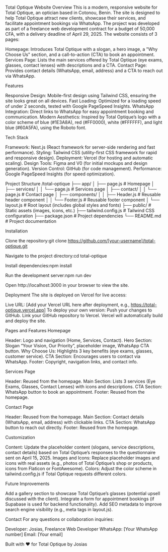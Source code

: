 Total Optique Website
Overview
This is a modern, responsive website for Total Optique, an optician based in Cotonou, Benin. The site is designed to help Total Optique attract new clients, showcase their services, and facilitate appointment bookings via WhatsApp. The project was developed as part of a freelance web development contract for a budget of 50,000 CFA, with a delivery deadline of April 29, 2025.
The website consists of 3 pages:

Homepage: Introduces Total Optique with a slogan, a hero image, a "Why Choose Us" section, and a call-to-action (CTA) to book an appointment.
Services Page: Lists the main services offered by Total Optique (eye exams, glasses, contact lenses) with descriptions and a CTA.
Contact Page: Provides contact details (WhatsApp, email, address) and a CTA to reach out via WhatsApp.

Features

Responsive Design: Mobile-first design using Tailwind CSS, ensuring the site looks great on all devices.
Fast Loading: Optimized for a loading speed of under 2 seconds, tested with Google PageSpeed Insights.
WhatsApp Integration: Direct links to WhatsApp for easy appointment booking and communication.
Modern Aesthetics: Inspired by Total Optique’s logo with a color scheme of blue (#1E3A8A), red (#FF0000), white (#FFFFFF), and light blue (#60A5FA), using the Roboto font.

Tech Stack

Framework: Next.js (React framework for server-side rendering and fast performance).
Styling: Tailwind CSS (utility-first CSS framework for rapid and responsive design).
Deployment: Vercel (for hosting and automatic scaling).
Design Tools: Figma and V0 (for initial mockups and design generation).
Version Control: GitHub (for code management).
Performance: Google PageSpeed Insights (for speed optimization).

Project Structure
/total-optique
├── app/
│   ├── page.js              # Homepage
│   ├── services/
│   │   └── page.js          # Services page
│   ├── contact/
│   │   └── page.js          # Contact page
│   ├── components/
│   │   ├── Header.js        # Reusable header component
│   │   └── Footer.js        # Reusable footer component
│   └── layout.js            # Root layout (includes global styles and fonts)
├── public/                  # Static assets (images, icons, etc.)
├── tailwind.config.js       # Tailwind CSS configuration
├── package.json             # Project dependencies
└── README.md                # Project documentation

Installation

Clone the repository:git clone https://github.com/[your-username]/total-optique.git


Navigate to the project directory:cd total-optique


Install dependencies:npm install


Run the development server:npm run dev


Open http://localhost:3000 in your browser to view the site.

Deployment
The site is deployed on Vercel for live access:

Live URL: [Add your Vercel URL here after deployment, e.g., https://total-optique.vercel.app]
To deploy your own version:
Push your changes to GitHub.
Link your GitHub repository to Vercel.
Vercel will automatically build and deploy the site.



Pages and Features
Homepage

Header: Logo and navigation (Home, Services, Contact).
Hero Section: Slogan “Your Vision, Our Priority”, placeholder image, WhatsApp CTA button.
Why Choose Us: Highlights 3 key benefits (eye exams, glasses, customer service).
CTA Section: Encourages users to contact via WhatsApp.
Footer: Copyright, navigation links, and contact info.

Services Page

Header: Reused from the homepage.
Main Section: Lists 3 services (Eye Exams, Glasses, Contact Lenses) with icons and descriptions.
CTA Section: WhatsApp button to book an appointment.
Footer: Reused from the homepage.

Contact Page

Header: Reused from the homepage.
Main Section: Contact details (WhatsApp, email, address) with clickable links.
CTA Section: WhatsApp button to reach out directly.
Footer: Reused from the homepage.

Customization

Content: Update the placeholder content (slogans, service descriptions, contact details) based on Total Optique’s responses to the questionnaire sent on April 15, 2025.
Images and Icons: Replace placeholder images and icons with real assets (e.g., photos of Total Optique’s shop or products, icons from Flaticon or FontAwesome).
Colors: Adjust the color scheme in tailwind.config.js if Total Optique requests different colors.

Future Improvements

Add a gallery section to showcase Total Optique’s glasses (potential upsell discussed with the client).
Integrate a form for appointment bookings (if Supabase is used for backend functionality).
Add SEO metadata to improve search engine visibility (e.g., meta tags in layout.js).

Contact
For any questions or collaboration inquiries:

Developer: Josias, Freelance Web Developer
WhatsApp: [Your WhatsApp number]
Email: [Your email]


Built with ❤️ for Total Optique by Josias
